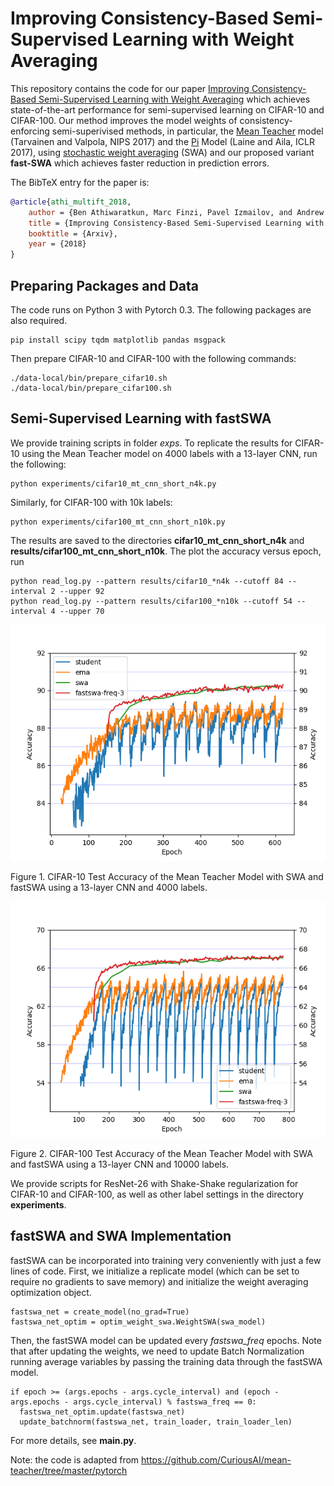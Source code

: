 # Improving Consistency-Based Semi-Supervised Learning with Weight Averaging 

This repository contains the code for our paper [Improving Consistency-Based Semi-Supervised Learning with Weight Averaging](https://arxiv.org/abs/1806.05594) which achieves state-of-the-art performance for semi-supervised learning on CIFAR-10 and CIFAR-100. Our method improves the model weights of consistency-enforcing semi-superivised methods, in particular, the [Mean Teacher](https://arxiv.org/abs/1703.01780) model (Tarvainen and Valpola, NIPS 2017) and the [Pi](https://arxiv.org/abs/1610.02242) Model (Laine and Aila, ICLR 2017), using [stochastic weight averaging](https://arxiv.org/abs/1803.05407) (SWA) and our proposed variant **fast-SWA** which achieves faster reduction in prediction errors.


The BibTeX entry for the paper is:
```bibtex
@article{athi_multift_2018,
    author = {Ben Athiwaratkun, Marc Finzi, Pavel Izmailov, and Andrew Gordon Wilson},
    title = {Improving Consistency-Based Semi-Supervised Learning with Weight Averaging},
    booktitle = {Arxiv},
    year = {2018}
}
```

## Preparing Packages and Data

The code runs on Python 3 with Pytorch 0.3. The following packages are also required.
```
pip install scipy tqdm matplotlib pandas msgpack
```

Then prepare CIFAR-10 and CIFAR-100 with the following commands:

```
./data-local/bin/prepare_cifar10.sh
./data-local/bin/prepare_cifar100.sh
```

## Semi-Supervised Learning with fastSWA
We provide training scripts in folder *exps*. To replicate the results for CIFAR-10 using the Mean Teacher model on 4000 labels with a 13-layer CNN, run the following:

```
python experiments/cifar10_mt_cnn_short_n4k.py
```

Similarly, for CIFAR-100 with 10k labels:
```
python experiments/cifar100_mt_cnn_short_n10k.py
```

The results are saved to the directories **cifar10_mt_cnn_short_n4k** and **results/cifar100_mt_cnn_short_n10k**. The plot the accuracy versus epoch, run

```
python read_log.py --pattern results/cifar10_*n4k --cutoff 84 --interval 2 --upper 92
python read_log.py --pattern results/cifar100_*n10k --cutoff 54 --interval 4 --upper 70
```

<p align="center"> 
<img src="figs/N-4000_seed-10_exp-cifar10_mt_cnn_short_n4k_date-2018-06-06_01-40-29.png">

Figure 1. CIFAR-10 Test Accuracy of the Mean Teacher Model with SWA and fastSWA using a 13-layer CNN and 4000 labels.
</p>

<p align="center"> 
<img src="figs/N-10000_seed-11_exp-cifar100_mt_cnn_short_n10k_date-2018-06-06_01-45-02.png">

Figure 2. CIFAR-100 Test Accuracy of the Mean Teacher Model with SWA and fastSWA using a 13-layer CNN and 10000 labels.
</p>

We provide scripts for ResNet-26 with Shake-Shake regularization for CIFAR-10 and CIFAR-100, as well as other label settings in the directory **experiments**.

## fastSWA and SWA Implementation
fastSWA can be incorporated into training very conveniently with just a few lines of code. First, we initialize a replicate model (which can be set to require no gradients to save memory) and initialize the weight averaging optimization object.

```
fastswa_net = create_model(no_grad=True)
fastswa_net_optim = optim_weight_swa.WeightSWA(swa_model)
```

Then, the fastSWA model can be updated every *fastswa_freq* epochs. Note that after updating the weights, we need to update Batch Normalization running average variables by passing the training data through the fastSWA model. 
```
if epoch >= (args.epochs - args.cycle_interval) and (epoch - args.epochs - args.cycle_interval) % fastswa_freq == 0:
  fastswa_net_optim.update(fastswa_net)
  update_batchnorm(fastswa_net, train_loader, train_loader_len)
```
For more details, see **main.py**.

Note: the code is adapted from https://github.com/CuriousAI/mean-teacher/tree/master/pytorch
